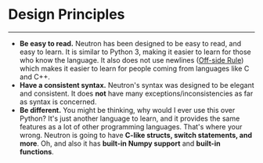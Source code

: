 Design Principles
=================
---

-   **Be easy to read.** Neutron has been designed to be easy to read,
    and easy to learn. It is similar to Python 3, making it easier to
    learn for those who know the language. It also does not use newlines
    ([Off-side Rule](https://en.wikipedia.org/wiki/Off-side_rule)) which
    makes it easier to learn for people coming from languages like C and
    C++.
-   **Have a consistent syntax.** Neutron\'s syntax was designed to be
    elegant and consistent. It does **not** have many
    exceptions/inconsistencies as far as syntax is concerned.
-   **Be different.** You might be thinking, why would I ever use this
    over Python? It\'s just another language to learn, and it provides
    the same features as a lot of other programming languages. That\'s
    where your wrong. Neutron is going to have **C-like structs, switch
    statements, and more**. Oh, and also it has **built-in Numpy
    support** and **built-in functions**.

